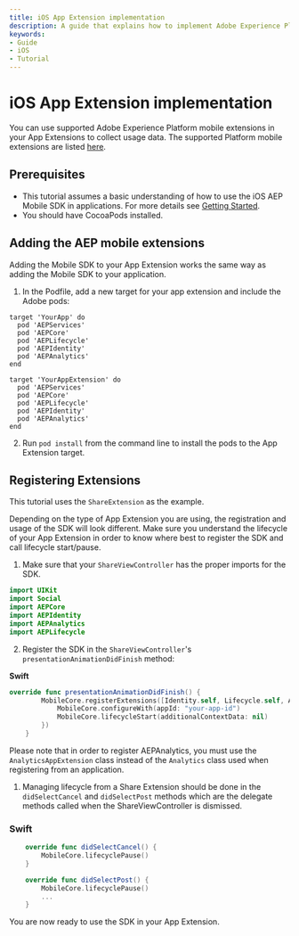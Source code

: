 ```yaml
---
title: iOS App Extension implementation
description: A guide that explains how to implement Adobe Experience Platform mobile extensions in your App Extensions on iOS.
keywords:
- Guide
- iOS
- Tutorial
---
```


# iOS App Extension implementation

You can use supported Adobe Experience Platform mobile extensions in your App Extensions to collect usage data. The supported Platform mobile extensions are listed [here](../current-sdk-versions.md#ios).

## Prerequisites

* This tutorial assumes a basic understanding of how to use the iOS AEP Mobile SDK in applications. For more details see [Getting Started](../getting-started/index.md).
* You should have CocoaPods installed.

## Adding the AEP mobile extensions

Adding the Mobile SDK to your App Extension works the same way as adding the Mobile SDK to your application.

1. In the Podfile, add a new target for your app extension and include the Adobe pods:

```pod
target 'YourApp' do
  pod 'AEPServices'
  pod 'AEPCore'
  pod 'AEPLifecycle'
  pod 'AEPIdentity'
  pod 'AEPAnalytics'
end

target 'YourAppExtension' do
  pod 'AEPServices'
  pod 'AEPCore'
  pod 'AEPLifecycle'
  pod 'AEPIdentity'
  pod 'AEPAnalytics'
end
```

2. Run `pod install` from the command line to install the pods to the App Extension target.

## Registering Extensions

This tutorial uses the `ShareExtension` as the example.

<InlineAlert variant="info" slots="text"/>

Depending on the type of App Extension you are using, the registration and usage of the SDK will look different. Make sure you understand the lifecycle of your App Extension in order to know where best to register the SDK and call lifecycle start/pause.

1. Make sure that your `ShareViewController` has the proper imports for the SDK.

```swift
import UIKit
import Social
import AEPCore
import AEPIdentity
import AEPAnalytics
import AEPLifecycle
```

2. Register the SDK in the `ShareViewController`'s `presentationAnimationDidFinish` method:

**Swift**

```swift
override func presentationAnimationDidFinish() {
        MobileCore.registerExtensions([Identity.self, Lifecycle.self, AnalyticsAppExtension.self], {
            MobileCore.configureWith(appId: "your-app-id")
            MobileCore.lifecycleStart(additionalContextData: nil)
        })
    }
```

<InlineAlert variant="info" slots="text"/>

Please note that in order to register AEPAnalytics, you must use the `AnalyticsAppExtension` class instead of the `Analytics` class used when registering from an application.

1. Managing lifecycle from a Share Extension should be done in the `didSelectCancel` and `didSelectPost` methods which are the delegate methods called when the ShareViewController is dismissed.

### Swift

```swift
    override func didSelectCancel() {
        MobileCore.lifecyclePause()
    }

    override func didSelectPost() {
        MobileCore.lifecyclePause()
        ...
    }
```

You are now ready to use the SDK in your App Extension.
